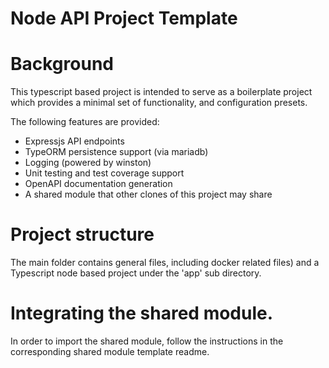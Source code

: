 # Node API Project Template

# Background
This typescript based project is intended to serve as a boilerplate project which provides a minimal set of functionality, and configuration presets. 

The following features are provided:

* Expressjs API endpoints
* TypeORM persistence support (via mariadb)
* Logging (powered by winston)
* Unit testing and test coverage support
* OpenAPI documentation generation
* A shared module that other clones of this project may share

# Project structure
The main folder contains general files, including docker related files) and a Typescript node based project under the 'app' sub directory.

# Integrating the shared module. 
In order to import the shared module, follow the instructions in the corresponding shared module template readme.